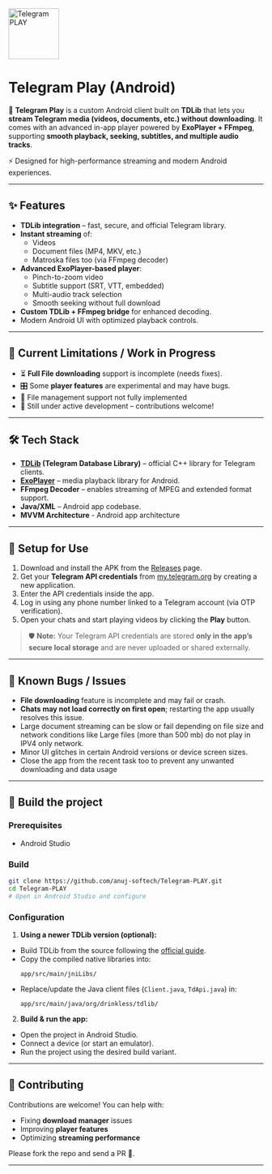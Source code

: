 <img width="100" height="100" alt="Telegram PLAY" src="https://github.com/user-attachments/assets/632d38f5-ce06-4995-bea5-6a3d9d1ec3fe" />

# Telegram Play (Android)

📱 **Telegram Play** is a custom Android client built on **TDLib** that lets you **stream Telegram media (videos, documents, etc.) without downloading**.
It comes with an advanced in-app player powered by **ExoPlayer + FFmpeg**, supporting **smooth playback, seeking, subtitles, and multiple audio tracks**.

⚡ Designed for high-performance streaming and modern Android experiences.

---

## ✨ Features

- **TDLib integration** – fast, secure, and official Telegram library.
- **Instant streaming** of:
  - Videos
  - Document files (MP4, MKV, etc.)
  - Matroska files too (via FFmpeg decoder)
- **Advanced ExoPlayer-based player**:
  - Pinch-to-zoom video
  - Subtitle support (SRT, VTT, embedded)
  - Multi-audio track selection
  - Smooth seeking without full download
- **Custom TDLib + FFmpeg bridge** for enhanced decoding.
- Modern Android UI with optimized playback controls.

---

## 🚧 Current Limitations / Work in Progress

- ⏳ **Full File downloading** support is incomplete (needs fixes).
- 🎛️ Some **player features** are experimental and may have bugs.
- 📂 File management support not fully implemented
- 🧪 Still under active development – contributions welcome!

---

## 🛠 Tech Stack

- **[TDLib](https://github.com/tdlib/td) (Telegram Database Library)** – official C++ library for Telegram clients.
- **[ExoPlayer](https://github.com/google/ExoPlayer)** – media playback library for Android.
- **FFmpeg Decoder** – enables streaming of MPEG and extended format support.
- **Java/XML** – Android app codebase.
- **MVVM Architecture** - Android app architecture

---

## 🔧 Setup for Use

1. Download and install the APK from the [Releases](../../releases) page.
2. Get your **Telegram API credentials** from [my.telegram.org](https://my.telegram.org/) by creating a new application.
3. Enter the API credentials inside the app.
4. Log in using any phone number linked to a Telegram account (via OTP verification).
5. Open your chats and start playing videos by clicking the **Play** button.

> 🛡️ **Note:** Your Telegram API credentials are stored **only in the app’s secure local storage** and are never uploaded or shared externally.

---
## 🐞 Known Bugs / Issues

- **File downloading** feature is incomplete and may fail or crash.
- **Chats may not load correctly on first open**; restarting the app usually resolves this issue.
- Large document streaming can be slow or fail depending on file size and network conditions like Large files (more than 500 mb) do not play in IPV4 only network.
- Minor UI glitches in certain Android versions or device screen sizes.
- Close the app from the recent task too to prevent any unwanted downloading and data usage
___

## 🚀 Build the project

### Prerequisites
- Android Studio

### Build
```bash
git clone https://github.com/anuj-softech/Telegram-PLAY.git
cd Telegram-PLAY
# Open in Android Studio and configure
```

### Configuration

1. **Using a newer TDLib version (optional):**
  - Build TDLib from the source following the [official guide](https://github.com/tdlib/td).
  - Copy the compiled native libraries into:
    ```
    app/src/main/jniLibs/
    ```
  - Replace/update the Java client files (`Client.java`, `TdApi.java`) in:
    ```
    app/src/main/java/org/drinkless/tdlib/
    ```

2. **Build & run the app:**
  - Open the project in Android Studio.
  - Connect a device (or start an emulator).
  - Run the project using the desired build variant.
---

## 🤝 Contributing

Contributions are welcome! You can help with:
- Fixing **download manager** issues
- Improving **player features**
- Optimizing **streaming performance**

Please fork the repo and send a PR 🚀.

---
